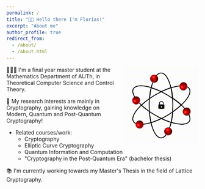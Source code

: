 ```yaml
---
permalink: /
title: "👋🏼 Hello there I'm Florias!"
excerpt: "About me"
author_profile: true
redirect_from: 
  - /about/
  - /about.html
---
```




<div style="float: right; margin-left: 10px;">
  <img src="./images/gif_one.gif" alt="GIF" width="200">
</div>

👨🏻‍💻 I'm a final year master student at the Mathematics Department of AUTh, in Theoretical Computer Science and Control Theory.

🔬 My research interests are mainly in Cryptography, gaining knowledge on Modern, Quantum and Post-Quantum Cryptography!
   * Related courses/work:
     - Cryptography
     - Elliptic Curve Cryptography
     - Quantum Information and Computation
     - "Cryptography in the Post-Quantum Era" (bachelor thesis)

📚 I'm currently working towards my Master's Thesis in the field of Lattice Cryptography.
